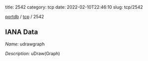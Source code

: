 title: 2542
category: tcp
date: 2022-02-10T22:46:10
slug: tcp/2542

[portdb](/) / [tcp](/category/tcp.html) / 2542


## IANA Data

_Name:_ udrawgraph

_Description:_ uDraw(Graph)

